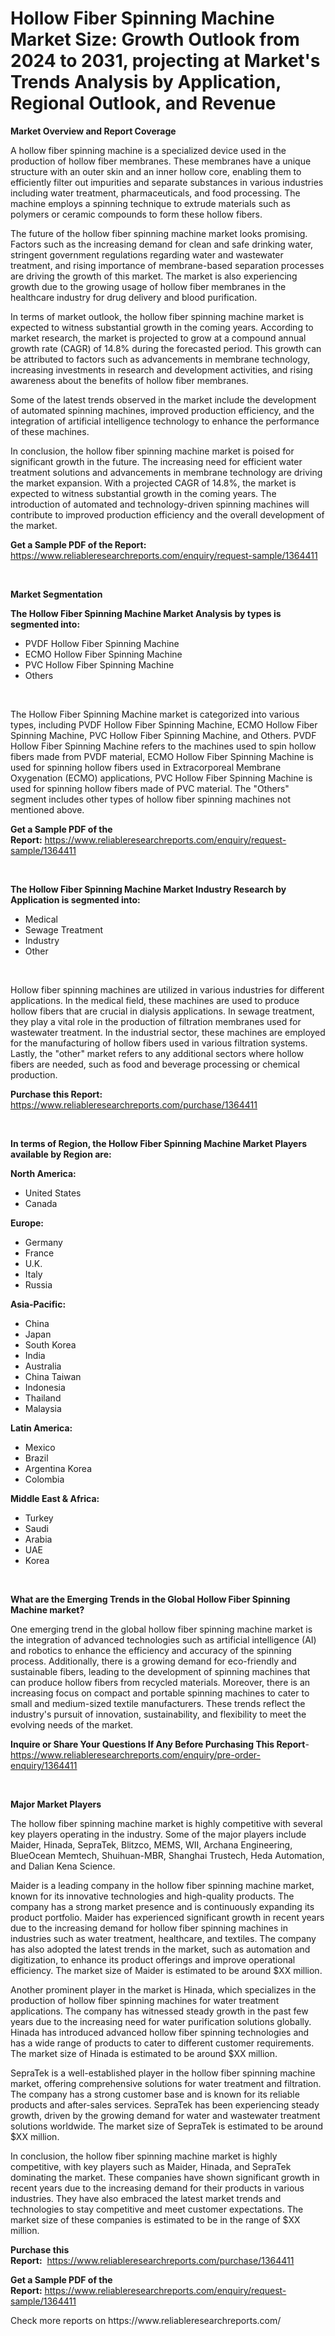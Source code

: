 <p><h1>Hollow Fiber Spinning Machine Market Size: Growth Outlook from 2024 to 2031, projecting at Market's Trends Analysis by Application, Regional Outlook, and Revenue</h1></p><p><strong>Market Overview and Report Coverage</strong></p>
<p><p>A hollow fiber spinning machine is a specialized device used in the production of hollow fiber membranes. These membranes have a unique structure with an outer skin and an inner hollow core, enabling them to efficiently filter out impurities and separate substances in various industries including water treatment, pharmaceuticals, and food processing. The machine employs a spinning technique to extrude materials such as polymers or ceramic compounds to form these hollow fibers.</p><p>The future of the hollow fiber spinning machine market looks promising. Factors such as the increasing demand for clean and safe drinking water, stringent government regulations regarding water and wastewater treatment, and rising importance of membrane-based separation processes are driving the growth of this market. The market is also experiencing growth due to the growing usage of hollow fiber membranes in the healthcare industry for drug delivery and blood purification.</p><p>In terms of market outlook, the hollow fiber spinning machine market is expected to witness substantial growth in the coming years. According to market research, the market is projected to grow at a compound annual growth rate (CAGR) of 14.8% during the forecasted period. This growth can be attributed to factors such as advancements in membrane technology, increasing investments in research and development activities, and rising awareness about the benefits of hollow fiber membranes.</p><p>Some of the latest trends observed in the market include the development of automated spinning machines, improved production efficiency, and the integration of artificial intelligence technology to enhance the performance of these machines.</p><p>In conclusion, the hollow fiber spinning machine market is poised for significant growth in the future. The increasing need for efficient water treatment solutions and advancements in membrane technology are driving the market expansion. With a projected CAGR of 14.8%, the market is expected to witness substantial growth in the coming years. The introduction of automated and technology-driven spinning machines will contribute to improved production efficiency and the overall development of the market.</p></p>
<p><strong>Get a Sample PDF of the Report:</strong> <a href="https://www.reliableresearchreports.com/enquiry/request-sample/1364411">https://www.reliableresearchreports.com/enquiry/request-sample/1364411</a></p>
<p>&nbsp;</p>
<p><strong>Market Segmentation</strong></p>
<p><strong>The Hollow Fiber Spinning Machine Market Analysis by types is segmented into:</strong></p>
<p><ul><li>PVDF Hollow Fiber Spinning Machine</li><li>ECMO Hollow Fiber Spinning Machine</li><li>PVC Hollow Fiber Spinning Machine</li><li>Others</li></ul></p>
<p>&nbsp;</p>
<p><p>The Hollow Fiber Spinning Machine market is categorized into various types, including PVDF Hollow Fiber Spinning Machine, ECMO Hollow Fiber Spinning Machine, PVC Hollow Fiber Spinning Machine, and Others. PVDF Hollow Fiber Spinning Machine refers to the machines used to spin hollow fibers made from PVDF material, ECMO Hollow Fiber Spinning Machine is used for spinning hollow fibers used in Extracorporeal Membrane Oxygenation (ECMO) applications, PVC Hollow Fiber Spinning Machine is used for spinning hollow fibers made of PVC material. The "Others" segment includes other types of hollow fiber spinning machines not mentioned above.</p></p>
<p><strong>Get a Sample PDF of the Report:</strong>&nbsp;<a href="https://www.reliableresearchreports.com/enquiry/request-sample/1364411">https://www.reliableresearchreports.com/enquiry/request-sample/1364411</a></p>
<p>&nbsp;</p>
<p><strong>The Hollow Fiber Spinning Machine Market Industry Research by Application is segmented into:</strong></p>
<p><ul><li>Medical</li><li>Sewage Treatment</li><li>Industry</li><li>Other</li></ul></p>
<p>&nbsp;</p>
<p><p>Hollow fiber spinning machines are utilized in various industries for different applications. In the medical field, these machines are used to produce hollow fibers that are crucial in dialysis applications. In sewage treatment, they play a vital role in the production of filtration membranes used for wastewater treatment. In the industrial sector, these machines are employed for the manufacturing of hollow fibers used in various filtration systems. Lastly, the "other" market refers to any additional sectors where hollow fibers are needed, such as food and beverage processing or chemical production.</p></p>
<p><strong>Purchase this Report:</strong>&nbsp; <a href="https://www.reliableresearchreports.com/purchase/1364411">https://www.reliableresearchreports.com/purchase/1364411</a></p>
<p>&nbsp;</p>
<p><strong>In terms of Region, the Hollow Fiber Spinning Machine Market Players available by Region are:</strong></p>
<p>
    <p> <strong> North America: </strong>
        <ul>
            <li>United States</li>
            <li>Canada</li>
        </ul>
        </p> 
    <p> <strong> Europe: </strong>
        <ul>
            <li>Germany</li>
            <li>France</li>
            <li>U.K.</li>
            <li>Italy</li>
            <li>Russia</li>
        </ul>
        </p> 
    <p> <strong> Asia-Pacific: </strong>
        <ul>
            <li>China</li>
            <li>Japan</li>
            <li>South Korea</li>
            <li>India</li>
            <li>Australia</li>
            <li>China Taiwan</li>
            <li>Indonesia</li>
            <li>Thailand</li>
            <li>Malaysia</li>
        </ul>
        </p> 
    <p> <strong> Latin America: </strong>
        <ul>
            <li>Mexico</li>
            <li>Brazil</li>
            <li>Argentina Korea</li>
            <li>Colombia</li>
        </ul>
        </p> 
    <p> <strong> Middle East & Africa: </strong>
        <ul>
            <li>Turkey</li>
            <li>Saudi</li>
            <li>Arabia</li>
            <li>UAE</li>
            <li>Korea</li>
        </ul>
    </p>
    </p>
<p>&nbsp;</p>
<p><strong>What are the Emerging Trends in the Global Hollow Fiber Spinning Machine market?</strong></p>
<p><p>One emerging trend in the global hollow fiber spinning machine market is the integration of advanced technologies such as artificial intelligence (AI) and robotics to enhance the efficiency and accuracy of the spinning process. Additionally, there is a growing demand for eco-friendly and sustainable fibers, leading to the development of spinning machines that can produce hollow fibers from recycled materials. Moreover, there is an increasing focus on compact and portable spinning machines to cater to small and medium-sized textile manufacturers. These trends reflect the industry's pursuit of innovation, sustainability, and flexibility to meet the evolving needs of the market.</p></p>
<p><strong>Inquire or Share Your Questions If Any Before Purchasing This Report</strong>- <a href="https://www.reliableresearchreports.com/enquiry/pre-order-enquiry/1364411">https://www.reliableresearchreports.com/enquiry/pre-order-enquiry/1364411</a></p>
<p>&nbsp;</p>
<p><strong>Major Market Players</strong></p>
<p><p>The hollow fiber spinning machine market is highly competitive with several key players operating in the industry. Some of the major players include Maider, Hinada, SepraTek, Blitzco, MEMS, WII, Archana Engineering, BlueOcean Memtech, Shuihuan-MBR, Shanghai Trustech, Heda Automation, and Dalian Kena Science. </p><p>Maider is a leading company in the hollow fiber spinning machine market, known for its innovative technologies and high-quality products. The company has a strong market presence and is continuously expanding its product portfolio. Maider has experienced significant growth in recent years due to the increasing demand for hollow fiber spinning machines in industries such as water treatment, healthcare, and textiles. The company has also adopted the latest trends in the market, such as automation and digitization, to enhance its product offerings and improve operational efficiency. The market size of Maider is estimated to be around $XX million.</p><p>Another prominent player in the market is Hinada, which specializes in the production of hollow fiber spinning machines for water treatment applications. The company has witnessed steady growth in the past few years due to the increasing need for water purification solutions globally. Hinada has introduced advanced hollow fiber spinning technologies and has a wide range of products to cater to different customer requirements. The market size of Hinada is estimated to be around $XX million.</p><p>SepraTek is a well-established player in the hollow fiber spinning machine market, offering comprehensive solutions for water treatment and filtration. The company has a strong customer base and is known for its reliable products and after-sales services. SepraTek has been experiencing steady growth, driven by the growing demand for water and wastewater treatment solutions worldwide. The market size of SepraTek is estimated to be around $XX million.</p><p>In conclusion, the hollow fiber spinning machine market is highly competitive, with key players such as Maider, Hinada, and SepraTek dominating the market. These companies have shown significant growth in recent years due to the increasing demand for their products in various industries. They have also embraced the latest market trends and technologies to stay competitive and meet customer expectations. The market size of these companies is estimated to be in the range of $XX million.</p></p>
<p><strong>Purchase this Report:</strong>&nbsp;&nbsp;<a href="https://www.reliableresearchreports.com/purchase/1364411">https://www.reliableresearchreports.com/purchase/1364411</a></p>
<p></p>
<p><strong>Get a Sample PDF of the Report:</strong>&nbsp;<a href="https://www.reliableresearchreports.com/enquiry/request-sample/1364411">https://www.reliableresearchreports.com/enquiry/request-sample/1364411</a></p>
<p>Check more reports on https://www.reliableresearchreports.com/</p>